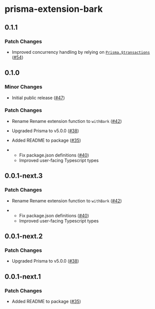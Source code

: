# prisma-extension-bark

## 0.1.1

### Patch Changes

- Improved concurrency handling by relying on [`Prisma.$transactions`](https://www.prisma.io/docs/guides/performance-and-optimization/prisma-client-transactions-guide#transaction-api) ([#54](https://github.com/adamjkb/bark/pull/54))

## 0.1.0

### Minor Changes

- Initial public release ([#47](https://github.com/adamjkb/bark/pull/47))

### Patch Changes

- Rename Rename extension function to `withBark` ([#42](https://github.com/adamjkb/bark/pull/42))

- Upgraded Prisma to v5.0.0 ([#38](https://github.com/adamjkb/bark/pull/38))

- Added README to package ([#35](https://github.com/adamjkb/bark/pull/35))

- - Fix package.json definitions ([#40](https://github.com/adamjkb/bark/pull/40))
  - Improved user-facing Typescript types

## 0.0.1-next.3

### Patch Changes

- Rename Rename extension function to `withBark` ([#42](https://github.com/adamjkb/bark/pull/42))

- - Fix package.json definitions ([#40](https://github.com/adamjkb/bark/pull/40))
  - Improved user-facing Typescript types

## 0.0.1-next.2

### Patch Changes

- Upgraded Prisma to v5.0.0 ([#38](https://github.com/adamjkb/bark/pull/38))

## 0.0.1-next.1

### Patch Changes

- Added README to package ([#35](https://github.com/adamjkb/bark/pull/35))
